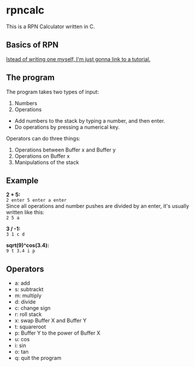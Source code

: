 # rpncalc

This is a RPN Calculator written in C.

## Basics of RPN

[Istead of writing one myself, I'm just gonna link to a tutorial.](http://www.lehigh.edu/~sgb2/rpnTutor.html)

## The program

The program takes two types of input:

1. Numbers
2. Operations

* Add numbers to the stack by typing a number, and then enter.
* Do operations by pressing a numerical key.

Operators can do three things:

1. Operations between Buffer x and Buffer y
2. Operations on Buffer x
3. Manipulations of the stack

## Example

**2 + 5:**  
`2 enter 5 enter a enter`  
Since all operations and number pushes are divided by an enter, it's usually written like this:  
`2 5 a`

**3 / -1:**  
`3 1 c d`

**sqrt(9)^cos(3.4):**  
`9 t 3.4 i p`

## Operators

* a: add
* s: subtrackt
* m: multiply
* d: divide
* c: change sign
* r: roll stack
* x: swap Buffer X and Buffer Y
* t: squareroot
* p: Buffer Y to the power of Buffer X
* u: cos
* i: sin
* o: tan
* q: quit the program
